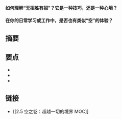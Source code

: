 #### 如何理解“无招胜有招”？它是一种技巧，还是一种心境？


#### 在你的日常学习或工作中，是否也有类似“空”的体验？


## 摘要


## 要点

- 
- 
- 

## 链接

- [[2.5 空之卷：超越一切的境界 MOC]]
